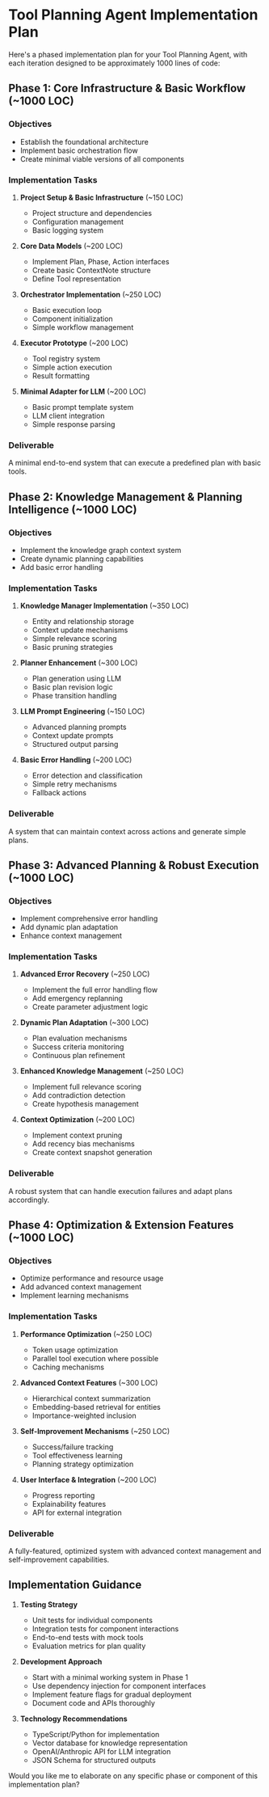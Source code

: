
# Tool Planning Agent Implementation Plan

Here's a phased implementation plan for your Tool Planning Agent, with each iteration designed to be approximately 1000 lines of code:

## Phase 1: Core Infrastructure & Basic Workflow (~1000 LOC)

### Objectives
- Establish the foundational architecture
- Implement basic orchestration flow
- Create minimal viable versions of all components

### Implementation Tasks

1. **Project Setup & Basic Infrastructure** (~150 LOC)
   - Project structure and dependencies
   - Configuration management
   - Basic logging system

2. **Core Data Models** (~200 LOC)
   - Implement Plan, Phase, Action interfaces
   - Create basic ContextNote structure
   - Define Tool representation

3. **Orchestrator Implementation** (~250 LOC)
   - Basic execution loop
   - Component initialization
   - Simple workflow management

4. **Executor Prototype** (~200 LOC)
   - Tool registry system
   - Simple action execution
   - Result formatting

5. **Minimal Adapter for LLM** (~200 LOC)
   - Basic prompt template system
   - LLM client integration
   - Simple response parsing

### Deliverable
A minimal end-to-end system that can execute a predefined plan with basic tools.

## Phase 2: Knowledge Management & Planning Intelligence (~1000 LOC)

### Objectives
- Implement the knowledge graph context system
- Create dynamic planning capabilities
- Add basic error handling

### Implementation Tasks

1. **Knowledge Manager Implementation** (~350 LOC)
   - Entity and relationship storage
   - Context update mechanisms
   - Simple relevance scoring
   - Basic pruning strategies

2. **Planner Enhancement** (~300 LOC)
   - Plan generation using LLM
   - Basic plan revision logic
   - Phase transition handling

3. **LLM Prompt Engineering** (~150 LOC)
   - Advanced planning prompts
   - Context update prompts
   - Structured output parsing

4. **Basic Error Handling** (~200 LOC)
   - Error detection and classification
   - Simple retry mechanisms
   - Fallback actions

### Deliverable
A system that can maintain context across actions and generate simple plans.

## Phase 3: Advanced Planning & Robust Execution (~1000 LOC)

### Objectives
- Implement comprehensive error handling
- Add dynamic plan adaptation
- Enhance context management

### Implementation Tasks

1. **Advanced Error Recovery** (~250 LOC)
   - Implement the full error handling flow
   - Add emergency replanning
   - Create parameter adjustment logic

2. **Dynamic Plan Adaptation** (~300 LOC)
   - Plan evaluation mechanisms
   - Success criteria monitoring
   - Continuous plan refinement

3. **Enhanced Knowledge Management** (~250 LOC)
   - Implement full relevance scoring
   - Add contradiction detection
   - Create hypothesis management

4. **Context Optimization** (~200 LOC)
   - Implement context pruning
   - Add recency bias mechanisms
   - Create context snapshot generation

### Deliverable
A robust system that can handle execution failures and adapt plans accordingly.

## Phase 4: Optimization & Extension Features (~1000 LOC)

### Objectives
- Optimize performance and resource usage
- Add advanced context management
- Implement learning mechanisms

### Implementation Tasks

1. **Performance Optimization** (~250 LOC)
   - Token usage optimization
   - Parallel tool execution where possible
   - Caching mechanisms

2. **Advanced Context Features** (~300 LOC)
   - Hierarchical context summarization
   - Embedding-based retrieval for entities
   - Importance-weighted inclusion

3. **Self-Improvement Mechanisms** (~250 LOC)
   - Success/failure tracking
   - Tool effectiveness learning
   - Planning strategy optimization

4. **User Interface & Integration** (~200 LOC)
   - Progress reporting
   - Explainability features
   - API for external integration

### Deliverable
A fully-featured, optimized system with advanced context management and self-improvement capabilities.

## Implementation Guidance

1. **Testing Strategy**
   - Unit tests for individual components
   - Integration tests for component interactions
   - End-to-end tests with mock tools
   - Evaluation metrics for plan quality

2. **Development Approach**
   - Start with a minimal working system in Phase 1
   - Use dependency injection for component interfaces
   - Implement feature flags for gradual deployment
   - Document code and APIs thoroughly

3. **Technology Recommendations**
   - TypeScript/Python for implementation
   - Vector database for knowledge representation
   - OpenAI/Anthropic API for LLM integration
   - JSON Schema for structured outputs

Would you like me to elaborate on any specific phase or component of this implementation plan?
